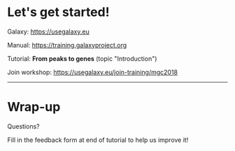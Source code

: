 # Let's get started!

Galaxy: https://usegalaxy.eu

Manual: https://training.galaxyproject.org

Tutorial: **From peaks to genes** (topic "Introduction")

Join workshop: https://usegalaxy.eu/join-training/mgc2018


---

# Wrap-up

Questions?

Fill in the feedback form at end of tutorial to help us improve it!

